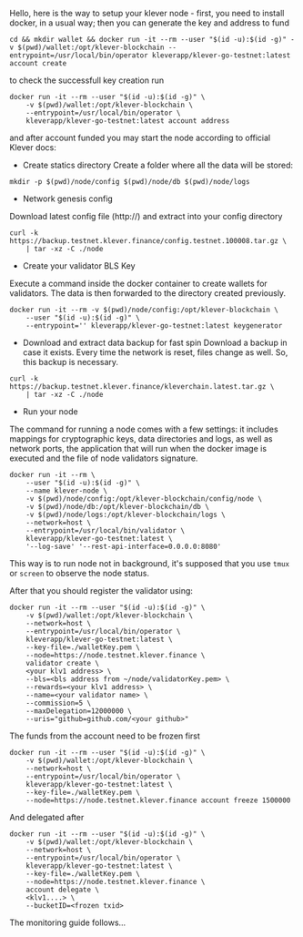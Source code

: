 Hello, here is the way to setup your klever node - first, you need to install docker, in a usual way;
then you can generate the key and address to fund 

``` cd && mkdir wallet && docker run -it --rm --user "$(id -u):$(id -g)" -v $(pwd)/wallet:/opt/klever-blockchain --entrypoint=/usr/local/bin/operator kleverapp/klever-go-testnet:latest account create ```

to check the successfull key creation run

```
docker run -it --rm --user "$(id -u):$(id -g)" \
    -v $(pwd)/wallet:/opt/klever-blockchain \
    --entrypoint=/usr/local/bin/operator \
    kleverapp/klever-go-testnet:latest account address
```
    
and after account funded you may start the node according to official Klever docs:
    
- Create statics directory
Create a folder where all the data will be stored:

``` mkdir -p $(pwd)/node/config $(pwd)/node/db $(pwd)/node/logs ```

- Network genesis config

Download latest config file (http://) and extract into your config directory

```
curl -k https://backup.testnet.klever.finance/config.testnet.100008.tar.gz \
    | tar -xz -C ./node
```
    
    
- Create your validator BLS Key

Execute a command inside the docker container to create wallets for validators. The data is then forwarded to the directory created previously. 

``` 
docker run -it --rm -v $(pwd)/node/config:/opt/klever-blockchain \
    --user "$(id -u):$(id -g)" \
    --entrypoint='' kleverapp/klever-go-testnet:latest keygenerator
```
    
- Download and extract data backup for fast spin
Download a backup in case it exists. Every time the network is reset, files change as well. So, this backup is necessary. 

``` 
curl -k https://backup.testnet.klever.finance/kleverchain.latest.tar.gz \
    | tar -xz -C ./node
```
    
- Run your node

The command for running a node comes with a few settings: it includes mappings for cryptographic keys, data directories and logs, as well as network ports, the application that will run when the docker image is executed and the file of node validators signature.

```
docker run -it --rm \
    --user "$(id -u):$(id -g)" \
    --name klever-node \
    -v $(pwd)/node/config:/opt/klever-blockchain/config/node \
    -v $(pwd)/node/db:/opt/klever-blockchain/db \
    -v $(pwd)/node/logs:/opt/klever-blockchain/logs \
    --network=host \
    --entrypoint=/usr/local/bin/validator \
    kleverapp/klever-go-testnet:latest \
    '--log-save' '--rest-api-interface=0.0.0.0:8080'
```

This way is to run node not in background, it's supposed that you use ```tmux``` or ```screen``` to observe the node status.

After that you should register the validator using:

```
docker run -it --rm --user "$(id -u):$(id -g)" \
    -v $(pwd)/wallet:/opt/klever-blockchain \
    --network=host \
    --entrypoint=/usr/local/bin/operator \
    kleverapp/klever-go-testnet:latest \
    --key-file=./walletKey.pem \
    --node=https://node.testnet.klever.finance \
    validator create \
    <your klv1 address> \
    --bls=<bls address from ~/node/validatorKey.pem> \
    --rewards=<your klv1 address> \
    --name=<your validator name> \
    --commission=5 \
    --maxDelegation=12000000 \
    --uris="github=github.com/<your github>"
```   

The funds from the account need to be frozen first

```
docker run -it --rm --user "$(id -u):$(id -g)" \
    -v $(pwd)/wallet:/opt/klever-blockchain \
    --network=host \
    --entrypoint=/usr/local/bin/operator \
    kleverapp/klever-go-testnet:latest \
    --key-file=./walletKey.pem \
    --node=https://node.testnet.klever.finance account freeze 1500000
```

And delegated after

```
docker run -it --rm --user "$(id -u):$(id -g)" \
    -v $(pwd)/wallet:/opt/klever-blockchain \
    --network=host \
    --entrypoint=/usr/local/bin/operator \
    kleverapp/klever-go-testnet:latest \
    --key-file=./walletKey.pem \
    --node=https://node.testnet.klever.finance \
    account delegate \
    <klv1....> \
    --bucketID=<frozen txid>
```
The monitoring guide follows...
